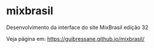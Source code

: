 # mixbrasil
Desenvolvimento da interface do site MixBrasil edição 32

Veja página em:
https://guibressane.github.io/mixbrasil/
